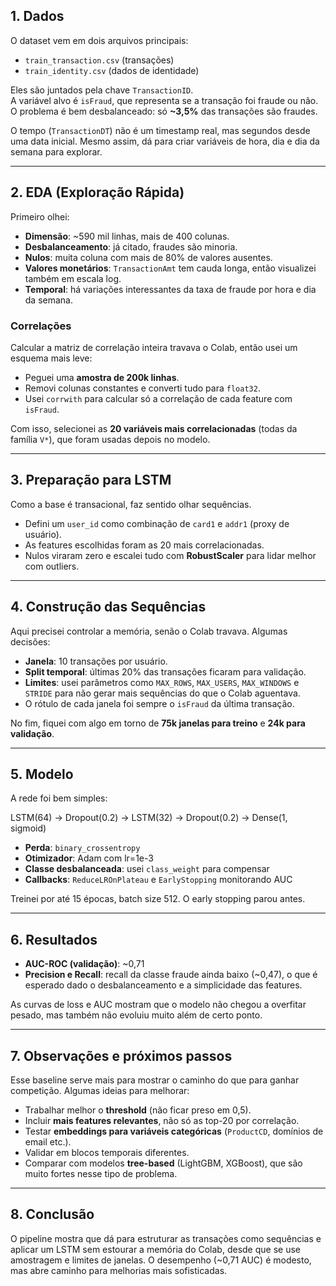 
## 1. Dados

O dataset vem em dois arquivos principais:  
- `train_transaction.csv` (transações)  
- `train_identity.csv` (dados de identidade)  

Eles são juntados pela chave `TransactionID`.  
A variável alvo é `isFraud`, que representa se a transação foi fraude ou não. O problema é bem desbalanceado: só **~3,5%** das transações são fraudes.  

O tempo (`TransactionDT`) não é um timestamp real, mas segundos desde uma data inicial. Mesmo assim, dá para criar variáveis de hora, dia e dia da semana para explorar.

---

## 2. EDA (Exploração Rápida)

Primeiro olhei:
- **Dimensão**: ~590 mil linhas, mais de 400 colunas.  
- **Desbalanceamento**: já citado, fraudes são minoria.  
- **Nulos**: muita coluna com mais de 80% de valores ausentes.  
- **Valores monetários**: `TransactionAmt` tem cauda longa, então visualizei também em escala log.  
- **Temporal**: há variações interessantes da taxa de fraude por hora e dia da semana.  

### Correlações
Calcular a matriz de correlação inteira travava o Colab, então usei um esquema mais leve:
- Peguei uma **amostra de 200k linhas**.  
- Removi colunas constantes e converti tudo para `float32`.  
- Usei `corrwith` para calcular só a correlação de cada feature com `isFraud`.  

Com isso, selecionei as **20 variáveis mais correlacionadas** (todas da família `V*`), que foram usadas depois no modelo.

---

## 3. Preparação para LSTM

Como a base é transacional, faz sentido olhar sequências.  
- Defini um `user_id` como combinação de `card1` e `addr1` (proxy de usuário).  
- As features escolhidas foram as 20 mais correlacionadas.  
- Nulos viraram zero e escalei tudo com **RobustScaler** para lidar melhor com outliers.  

---

## 4. Construção das Sequências

Aqui precisei controlar a memória, senão o Colab travava. Algumas decisões:
- **Janela**: 10 transações por usuário.  
- **Split temporal**: últimas 20% das transações ficaram para validação.  
- **Limites**: usei parâmetros como `MAX_ROWS`, `MAX_USERS`, `MAX_WINDOWS` e `STRIDE` para não gerar mais sequências do que o Colab aguentava.  
- O rótulo de cada janela foi sempre o `isFraud` da última transação.  

No fim, fiquei com algo em torno de **75k janelas para treino** e **24k para validação**.

---

## 5. Modelo

A rede foi bem simples:


LSTM(64) → Dropout(0.2) → LSTM(32) → Dropout(0.2) → Dense(1, sigmoid)


- **Perda**: `binary_crossentropy`  
- **Otimizador**: Adam com lr=1e-3  
- **Classe desbalanceada**: usei `class_weight` para compensar  
- **Callbacks**: `ReduceLROnPlateau` e `EarlyStopping` monitorando AUC  

Treinei por até 15 épocas, batch size 512. O early stopping parou antes.

---

## 6. Resultados

- **AUC-ROC (validação)**: ~0,71  
- **Precision e Recall**: recall da classe fraude ainda baixo (~0,47), o que é esperado dado o desbalanceamento e a simplicidade das features.  

As curvas de loss e AUC mostram que o modelo não chegou a overfitar pesado, mas também não evoluiu muito além de certo ponto.

---

## 7. Observações e próximos passos

Esse baseline serve mais para mostrar o caminho do que para ganhar competição. Algumas ideias para melhorar:
- Trabalhar melhor o **threshold** (não ficar preso em 0,5).  
- Incluir **mais features relevantes**, não só as top-20 por correlação.  
- Testar **embeddings para variáveis categóricas** (`ProductCD`, domínios de email etc.).  
- Validar em blocos temporais diferentes.  
- Comparar com modelos **tree-based** (LightGBM, XGBoost), que são muito fortes nesse tipo de problema.  

---

## 8. Conclusão

O pipeline mostra que dá para estruturar as transações como sequências e aplicar um LSTM sem estourar a memória do Colab, desde que se use amostragem e limites de janelas. O desempenho (~0,71 AUC) é modesto, mas abre caminho para melhorias mais sofisticadas.
